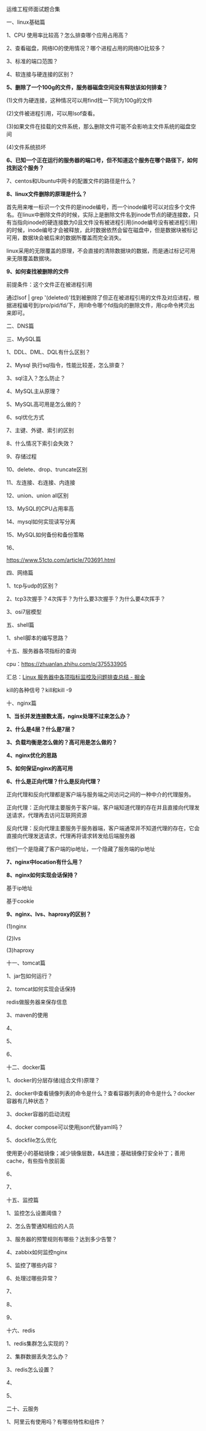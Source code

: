 运维工程师面试题合集

一、linux基础篇

1、CPU 使用率比较高？怎么排查哪个应用占用高？



2、查看磁盘，网络IO的使用情况？哪个进程占用的网络IO比较多？



3、标准的端口范围？



4、软连接与硬连接的区别？



**5、删除了一个100g的文件，服务器磁盘空间没有释放该如何排查？**

(1)文件为硬连接，这种情况可以用find找一下同为100g的文件

(2)文件被进程引用，可以用lsof查看。

(3)如果文件在挂载的文件系统，那么删除文件可能不会影响主文件系统的磁盘空间

(4)文件系统损坏

**6、已知一个正在运行的服务器的端口号，但不知道这个服务在哪个路径下，如何找到这个服务？**



7、centos和Ubuntu中网卡的配置文件的路径是什么？



**8、linux文件删除的原理是什么？**

首先用来唯一标识一个文件的是inode编号，而一个inode编号可以对应多个文件名。在linux中删除文件的时候，实际上是删除文件名到inode节点的硬连接数，只有当指向inode的硬连接数为0且文件没有被进程引用(inode编号没有被进程引用)的时候，inode编号才会被释放，此时数据依然会留在磁盘中，但是数据块被标记可用，数据块会被后来的数据所覆盖而完全消失。

linux采用的无限覆盖的原理，不会直接的清除数据块的数据，而是通过标记可用来无限覆盖数据块。

**9、如何查找被删除的文件**

前提条件：这个文件正在被进程引用

通过lsof | grep '(deleted)'找到被删除了但正在被进程引用的文件及对应进程，根据进程编号到/pro/pid/fd/下，用ll命令哪个fd指向的删除文件，用cp命令拷贝出来即可。



二、DNS篇



三、MySQL篇

1、DDL、DML、DQL有什么区别？



2、Mysql 执行sql指令，性能比较差，怎么排查？



3、sql注入？怎么防止？



4、MySQL主从原理？



5、MySQL高可用是怎么做的？



6、sql优化方式



7、主键、外键、索引的区别



8、什么情况下索引会失效？



9、存储过程



10、delete、drop、truncate区别



11、左连接、右连接、内连接



12、union、union all区别



13、MySQL的CPU占用率高



14、mysql如何实现读写分离



15、MySQL如何备份和备份策略



16、

https://www.51cto.com/article/703691.html

四、网络篇

1、tcp与udp的区别？

2、tcp3次握手？4次挥手？为什么要3次握手？为什么要4次挥手？

3、osi7层模型

五、shell篇

1、shell脚本的编写思路？



十五、服务器各项指标的查询

cpu：https://zhuanlan.zhihu.com/p/375533905

汇总：[Linux 服务器中各项指标监控及问题排查总结 - 掘金](https://juejin.cn/post/7009611975445446663)



kill的各种信号？kill和kill -9



十、nginx篇

**1、当长并发连接数太高，nginx处理不过来怎么办？**



**2、什么是4层？什么是7层？**



**3、负载均衡是怎么做的？高可用是怎么做的？**



**4、nginx优化的思路**



**5、如何保证nginx的高可用**



**6、什么是正向代理？什么是反向代理？**

正向代理和反向代理都是客户端与服务端之间访问之间的一种中介的代理服务。

正向代理：正向代理主要服务于客户端，客户端知道代理的存在并且直接向代理发送请求，代理再去访问互联网资源

反向代理：反向代理主要服务于服务器端，客户端通常并不知道代理的存在，它会直接向代理发送请求，代理再将请求转发给后端服务器

他们一个是隐藏了客户端的ip地址，一个隐藏了服务端的ip地址

**7、nginx中location有什么用？**



**8、nginx如何实现会话保持？**

基于ip地址

基于cookie

**9、nginx、lvs、haproxy的区别？**

(1)nginx

(2)lvs

(3)haproxy



十一、tomcat篇

1、jar包如何运行？



2、tomcat如何实现会话保持

redis做服务器来保存信息



3、maven的使用



4、



5、



6、





十二、docker篇

1、docker的分层存储(组合文件)原理？

2、docker中查看镜像列表的命令是什么？查看容器列表的命令是什么？docker容器有几种状态？

3、docker容器的启动流程

4、docker compose可以使用json代替yaml吗？

5、dockfile怎么优化

使用更小的基础镜像；减少镜像层数，&&连接；基础镜像打安全补丁；善用cache，有些指令放前面

6、



7、



十五、监控篇

1、监控怎么设置阈值？



2、怎么告警通知相应的人员



3、服务器的预警规则有哪些？达到多少告警？



4、zabbix如何监控nginx



5、监控了哪些内容？



6、处理过哪些异常？



7、



8、



9、





十六、redis

1、redis集群怎么实现的？



2、集群数据丢失怎么办？



3、redis怎么设置？



4、



5、



二十、云服务

1、阿里云有使用吗？有哪些特性和组件？
